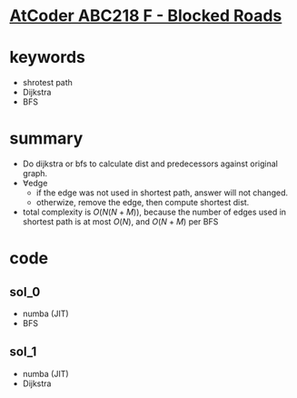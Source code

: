 # [AtCoder ABC218 F - Blocked Roads](https://atcoder.jp/contests/abc218/tasks/abc218_f)



# keywords
- shrotest path
- Dijkstra
- BFS


# summary 
- Do dijkstra or bfs to calculate dist and predecessors against original graph.
- $\forall{\text{edge}}$ 
  - if the edge was not used in shortest path, answer will not changed.
  - otherwize, remove the edge, then compute shortest dist. 
- total complexity is $O(N(N + M))$, because the number of edges used in shortest path is at most $O(N)$, and $O(N + M)$ per BFS


# code 
## sol_0
- numba (JIT)
- BFS


## sol_1
- numba (JIT)
- Dijkstra


